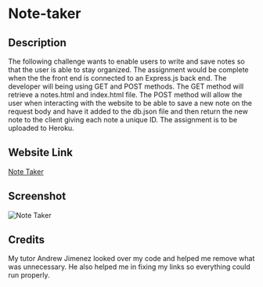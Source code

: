 # Note-taker

## Description

The following challenge wants to enable users to write and save notes so that the user is able to stay organized. The assignment would be complete when the the front end is connected to an Express.js back end. The developer will being using GET and POST methods. The GET method will retrieve a notes.html and index.html file. The POST method will allow the user when interacting with the website to be able to save a new note on the request body and have it added to the db.json file and then return the new note to the client giving each note a unique ID. The assignment is to be uploaded to Heroku.

## Website Link

[Note Taker]()

## Screenshot

![Note Taker]()

## Credits

My tutor Andrew Jimenez looked over my code and helped me remove what was unnecessary. He also helped me in fixing my links so everything could run properly.